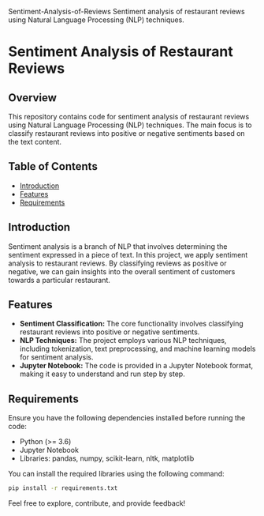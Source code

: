 Sentiment-Analysis-of-Reviews
Sentiment analysis of restaurant reviews using Natural Language Processing (NLP) techniques.

# Sentiment Analysis of Restaurant Reviews

## Overview
This repository contains code for sentiment analysis of restaurant reviews using Natural Language Processing (NLP) techniques. The main focus is to classify restaurant reviews into positive or negative sentiments based on the text content.

## Table of Contents
- [Introduction](#introduction)
- [Features](#features)
- [Requirements](#requirements)

## Introduction
Sentiment analysis is a branch of NLP that involves determining the sentiment expressed in a piece of text. In this project, we apply sentiment analysis to restaurant reviews. By classifying reviews as positive or negative, we can gain insights into the overall sentiment of customers towards a particular restaurant.

## Features
- **Sentiment Classification:** The core functionality involves classifying restaurant reviews into positive or negative sentiments.
- **NLP Techniques:** The project employs various NLP techniques, including tokenization, text preprocessing, and machine learning models for sentiment analysis.
- **Jupyter Notebook:** The code is provided in a Jupyter Notebook format, making it easy to understand and run step by step.

## Requirements
Ensure you have the following dependencies installed before running the code:
- Python (>= 3.6)
- Jupyter Notebook
- Libraries: pandas, numpy, scikit-learn, nltk, matplotlib

You can install the required libraries using the following command:
```bash
pip install -r requirements.txt
```

Feel free to explore, contribute, and provide feedback!
